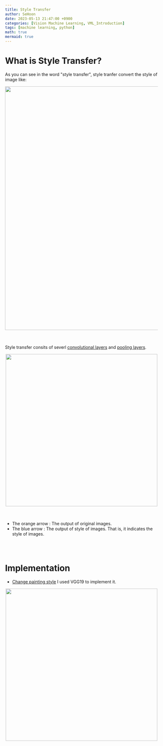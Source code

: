 ```yaml
---
title: Style Transfer
author: SeHoon
date: 2023-05-13 21:47:00 +0900
categories: [Vision Machine Learning, VML_Introduction]
tags: [machine learning, python]
math: true
mermaid: true
---
```


# What is Style Transfer?
As you can see in the word "style transfer", style tranfer convert the style of image like:
<center>
<img src="https://github.com/csh970605/csh970605.github.io/assets/28240052/88be8987-c2e2-4082-8d36-eca6b0397495" width=800>
</center>
<br><br>

Style transfer consits of severl [convolutional layers](https://csh970605.github.io/posts/CNN/) and [pooling layers](https://csh970605.github.io/posts/Pooling/).
<center>
<img src="https://github.com/csh970605/csh970605.github.io/assets/28240052/1f639688-5bb3-46a0-bb00-875be79cde2c" width=500>
</center>
<br><br>

+ The orange arrow : The output of original images.
+ The blue arrow : The output of style of images. That is, it indicates the style of images.
<br><br>
<br>

# Implementation

+ [Change painting style](https://github.com/csh970605/Computer-Vision-Masterclass/tree/main/Section%2011) I used VGG19 to implement it.


<center>
<img src="" width=500>
</center>
<br><br>